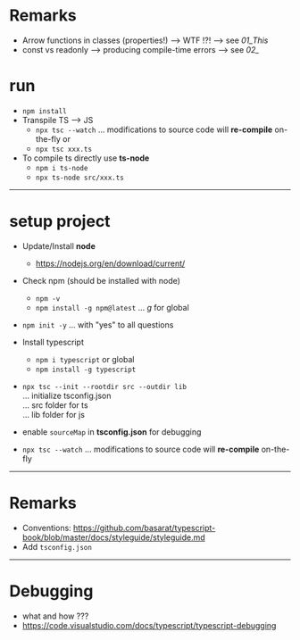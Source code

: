 # Remarks
- Arrow functions in classes (properties!) --> WTF !?!  --> see *01_This*
- const vs readonly --> producing compile-time errors --> see *02_*



# run

- `npm install`
- Transpile TS --> JS
  - `npx tsc --watch` ... modifications to source code will **re-compile** on-the-fly
    or
  - `npx tsc xxx.ts`
- To compile ts directly use **ts-node**
  - `npm i ts-node`
  - `npx ts-node src/xxx.ts`

---

# setup project

- Update/Install **node**
  - https://nodejs.org/en/download/current/
- Check npm (should be installed with node)
  - `npm -v`
  - `npm install -g npm@latest` ... _g_ for global
- `npm init -y` ... with "yes" to all questions
- Install typescript
  - `npm i typescript` or global
  - `npm install -g typescript`
- `npx tsc --init --rootdir src --outdir lib`  
  ... initialize tsconfig.json  
  ... src folder for ts  
  ... lib folder for js

- enable `sourceMap` in **tsconfig.json** for debugging
- `npx tsc --watch` ... modifications to source code will **re-compile** on-the-fly

---

# Remarks

- Conventions: https://github.com/basarat/typescript-book/blob/master/docs/styleguide/styleguide.md
- Add `tsconfig.json`

---

# Debugging

- what and how ???
- https://code.visualstudio.com/docs/typescript/typescript-debugging
